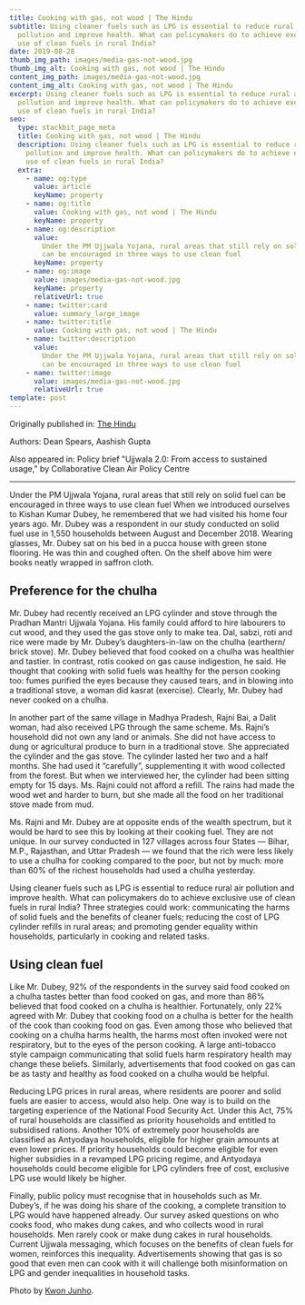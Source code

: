 ```yaml
---
title: Cooking with gas, not wood | The Hindu
subtitle: Using cleaner fuels such as LPG is essential to reduce rural air
  pollution and improve health. What can policymakers do to achieve exclusive
  use of clean fuels in rural India?
date: 2019-08-28
thumb_img_path: images/media-gas-not-wood.jpg
thumb_img_alt: Cooking with gas, not wood | The Hindu
content_img_path: images/media-gas-not-wood.jpg
content_img_alt: Cooking with gas, not wood | The Hindu
excerpt: Using cleaner fuels such as LPG is essential to reduce rural air
  pollution and improve health. What can policymakers do to achieve exclusive
  use of clean fuels in rural India?
seo:
  type: stackbit_page_meta
  title: Cooking with gas, not wood | The Hindu
  description: Using cleaner fuels such as LPG is essential to reduce rural air
    pollution and improve health. What can policymakers do to achieve exclusive
    use of clean fuels in rural India?
  extra:
    - name: og:type
      value: article
      keyName: property
    - name: og:title
      value: Cooking with gas, not wood | The Hindu
      keyName: property
    - name: og:description
      value:
        Under the PM Ujjwala Yojana, rural areas that still rely on solid fuel
        can be encouraged in three ways to use clean fuel
      keyName: property
    - name: og:image
      value: images/media-gas-not-wood.jpg
      keyName: property
      relativeUrl: true
    - name: twitter:card
      value: summary_large_image
    - name: twitter:title
      value: Cooking with gas, not wood | The Hindu
    - name: twitter:description
      value:
        Under the PM Ujjwala Yojana, rural areas that still rely on solid fuel
        can be encouraged in three ways to use clean fuel
    - name: twitter:image
      value: images/media-gas-not-wood.jpg
      relativeUrl: true
template: post
---
```


Originally published in: [The Hindu](https://www.thehindu.com/opinion/op-ed/cooking-with-gas-not-wood/article29271743.ece)

Authors: Dean Spears, Aashish Gupta

Also appeared in: Policy brief "Ujjwala 2.0: From access to sustained usage," by Collaborative Clean Air Policy Centre

---

Under the PM Ujjwala Yojana, rural areas that still rely on solid fuel can be encouraged in three ways to use clean fuel
When we introduced ourselves to Kishan Kumar Dubey, he remembered that we had visited his home four years ago. Mr. Dubey was a respondent in our study conducted on solid fuel use in 1,550 households between August and December 2018. Wearing glasses, Mr. Dubey sat on his bed in a pucca house with green stone flooring. He was thin and coughed often. On the shelf above him were books neatly wrapped in saffron cloth.

## Preference for the chulha

Mr. Dubey had recently received an LPG cylinder and stove through the Pradhan Mantri Ujjwala Yojana. His family could afford to hire labourers to cut wood, and they used the gas stove only to make tea. Dal, sabzi, roti and rice were made by Mr. Dubey’s daughters-in-law on the chulha (earthern/ brick stove). Mr. Dubey believed that food cooked on a chulha was healthier and tastier. In contrast, rotis cooked on gas cause indigestion, he said. He thought that cooking with solid fuels was healthy for the person cooking too: fumes purified the eyes because they caused tears, and in blowing into a traditional stove, a woman did kasrat (exercise). Clearly, Mr. Dubey had never cooked on a chulha.

In another part of the same village in Madhya Pradesh, Rajni Bai, a Dalit woman, had also received LPG through the same scheme. Ms. Rajni’s household did not own any land or animals. She did not have access to dung or agricultural produce to burn in a traditional stove. She appreciated the cylinder and the gas stove. The cylinder lasted her two and a half months. She had used it “carefully”, supplementing it with wood collected from the forest. But when we interviewed her, the cylinder had been sitting empty for 15 days. Ms. Rajni could not afford a refill. The rains had made the wood wet and harder to burn, but she made all the food on her traditional stove made from mud.

Ms. Rajni and Mr. Dubey are at opposite ends of the wealth spectrum, but it would be hard to see this by looking at their cooking fuel. They are not unique. In our survey conducted in 127 villages across four States — Bihar, M.P., Rajasthan, and Uttar Pradesh — we found that the rich were less likely to use a chulha for cooking compared to the poor, but not by much: more than 60% of the richest households had used a chulha yesterday.

Using cleaner fuels such as LPG is essential to reduce rural air pollution and improve health. What can policymakers do to achieve exclusive use of clean fuels in rural India? Three strategies could work: communicating the harms of solid fuels and the benefits of cleaner fuels; reducing the cost of LPG cylinder refills in rural areas; and promoting gender equality within households, particularly in cooking and related tasks.

## Using clean fuel

Like Mr. Dubey, 92% of the respondents in the survey said food cooked on a chulha tastes better than food cooked on gas, and more than 86% believed that food cooked on a chulha is healthier. Fortunately, only 22% agreed with Mr. Dubey that cooking food on a chulha is better for the health of the cook than cooking food on gas. Even among those who believed that cooking on a chulha harms health, the harms most often invoked were not respiratory, but to the eyes of the person cooking. A large anti-tobacco style campaign communicating that solid fuels harm respiratory health may change these beliefs. Similarly, advertisements that food cooked on gas can be as tasty and healthy as food cooked on a chulha would be helpful.

Reducing LPG prices in rural areas, where residents are poorer and solid fuels are easier to access, would also help. One way is to build on the targeting experience of the National Food Security Act. Under this Act, 75% of rural households are classified as priority households and entitled to subsidised rations. Another 10% of extremely poor households are classified as Antyodaya households, eligible for higher grain amounts at even lower prices. If priority households could become eligible for even higher subsidies in a revamped LPG pricing regime, and Antyodaya households could become eligible for LPG cylinders free of cost, exclusive LPG use would likely be higher.

Finally, public policy must recognise that in households such as Mr. Dubey’s, if he was doing his share of the cooking, a complete transition to LPG would have happened already. Our survey asked questions on who cooks food, who makes dung cakes, and who collects wood in rural households. Men rarely cook or make dung cakes in rural households. Current Ujjwala messaging, which focuses on the benefits of clean fuels for women, reinforces this inequality. Advertisements showing that gas is so good that even men can cook with it will challenge both misinformation on LPG and gender inequalities in household tasks.

Photo by <a href="https://unsplash.com/@juno1412?utm_source=unsplash&utm_medium=referral&utm_content=creditCopyText">Kwon Junho</a>.

